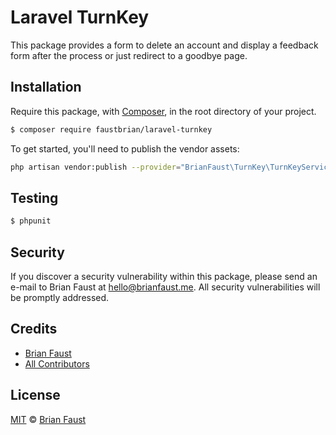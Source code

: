 # Laravel TurnKey

This package provides a form to delete an account and display a feedback form after the process or just redirect to a goodbye page.

## Installation

Require this package, with [Composer](https://getcomposer.org/), in the root directory of your project.

``` bash
$ composer require faustbrian/laravel-turnkey
```

To get started, you'll need to publish the vendor assets:

```bash
php artisan vendor:publish --provider="BrianFaust\TurnKey\TurnKeyServiceProvider"
```

## Testing

``` bash
$ phpunit
```

## Security

If you discover a security vulnerability within this package, please send an e-mail to Brian Faust at hello@brianfaust.me. All security vulnerabilities will be promptly addressed.

## Credits

- [Brian Faust](https://github.com/faustbrian)
- [All Contributors](../../contributors)

## License

[MIT](LICENSE) © [Brian Faust](https://brianfaust.me)

